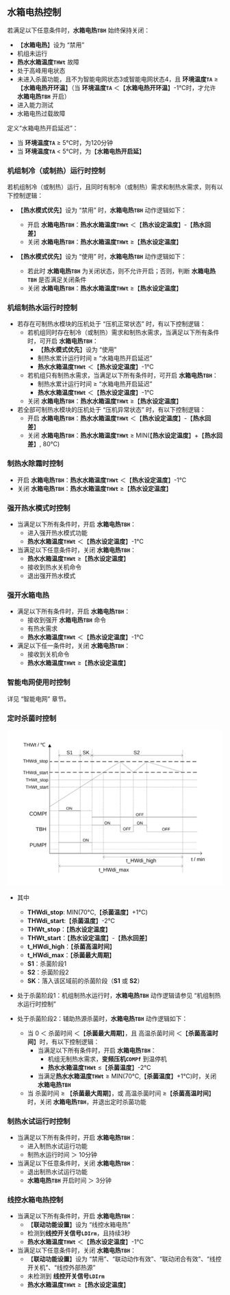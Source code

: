 <!-- 注意事项 -->
<!-- 起始分级标题：##（二级标题） -->

## 水箱电热控制

若满足以下任意条件时，**水箱电热`TBH`** 始终保持关闭：

- 【**水箱电热**】设为 “禁用”
- 机组未运行
- **热水水箱温度`THWt`** 故障
- 处于高峰用电状态
- 未进入杀菌功能，且不为智能电网状态3或智能电网状态4，且 **环境温度`TA`** ≥【**水箱电热开环温**】（当 **环境温度`TA`** ＜【**水箱电热开环温**】-1℃时，才允许 **水箱电热`TBH`** 开启）
- 进入能力测试
- 水箱电热过载故障

定义“水箱电热开启延迟”：

- 当 **环境温度`TA`** ≥ 5℃时，为120分钟
- 当 **环境温度`TA`** < 5℃时，为【**水箱电热开启延**】

### 机组制冷（或制热）运行时控制

若机组制冷（或制热）运行，且同时有制冷（或制热）需求和制热水需求，则有以下控制逻辑：

- 【**热水模式优先**】设为 “禁用” 时，**水箱电热`TBH`** 动作逻辑如下：
  - 开启 **水箱电热`TBH`**：**热水水箱温度`THWt`** ＜【**热水设定温度**】-【**热水回差**】
  - 关闭 **水箱电热`TBH`**：**热水水箱温度`THWt`** ≥【**热水设定温度**】

- 【**热水模式优先**】设为 “使用” 时，**水箱电热`TBH`** 动作逻辑如下：
  - 若此时 **水箱电热`TBH`** 为关闭状态，则不允许开启；否则，判断 **水箱电热`TBH`** 是否满足关闭条件
  - 关闭 **水箱电热`TBH`**：**热水水箱温度`THWt`** ≥【**热水设定温度**】

### 机组制热水运行时控制

- 若存在可制热水模块的压机处于 “压机正常状态” 时，有以下控制逻辑：
  - 若机组同时存在制冷（或制热）需求和制热水需求，当满足以下所有条件时，可开启 **水箱电热`TBH`**：
    - 【**热水模式优先**】设为 “使用”
    - 制热水累计运行时间 ≥ “水箱电热开启延迟”
    - **热水水箱温度`THWt`** ＜【**热水设定温度**】-1℃
  - 若机组只有制热水需求，当满足以下所有条件时，可开启 **水箱电热`TBH`**：
    - 制热水累计运行时间 ≥ “水箱电热开启延迟”
    - **热水水箱温度`THWt`** ＜【**热水设定温度**】-1℃
  - 关闭 **水箱电热`TBH`**：**热水水箱温度`THWt`** ≥【**热水设定温度**】
- 若全部可制热水模块的压机处于 “压机异常状态” 时，有以下控制逻辑：
  - 开启 **水箱电热`TBH`**：**热水水箱温度`THWt`** ＜【**热水设定温度**】-【**热水回差**】
  - 关闭 **水箱电热`TBH`**：**热水水箱温度`THWt`** ≥ MIN(【**热水设定温度**】+【**热水回差**】, 80℃)

### 制热水除霜时控制

- 开启 **水箱电热`TBH`**：**热水水箱温度`THWt`** ＜【**热水设定温度**】-1℃
- 关闭 **水箱电热`TBH`**：**热水水箱温度`THWt`** ≥【**热水设定温度**】

### 强开热水模式时控制

- 当满足以下所有条件时，开启 **水箱电热`TBH`**：
  - 进入强开热水模式功能
  - **热水水箱温度`THWt`** ＜【**热水设定温度**】-1℃
- 当满足以下任意条件时，关闭 **水箱电热`TBH`**：
  - **热水水箱温度`THWt`** ≥【**热水设定温度**】
  - 接收到热水关机命令
  - 退出强开热水模式

### 强开水箱电热

- 满足以下所有条件时，开启 **水箱电热`TBH`**：
  - 接收到强开 **水箱电热`TBH`** 命令
  - 有热水需求
  - **热水水箱温度`THWt`** ＜【**热水设定温度**】-1℃
- 满足以下任一条件时，关闭 **水箱电热`TBH`**：
  - 接收到关机命令
  - **热水水箱温度`THWt`** ≥【**热水设定温度**】

### 智能电网使用时控制

详见 “智能电网” 章节。

### 定时杀菌时控制

![水箱电热控制-定时杀菌时控制](.img/水箱电热控制-定时杀菌时控制.svg#large)

- 其中
  - **THWdi_stop**: MIN(70℃,【**杀菌温度**】+1℃)
  - **THWdi_start**:【**杀菌温度**】-2℃
  - **THWt_stop**：【**热水设定温度**】
  - **THWt_start**：【**热水设定温度**】-【**热水回差**】
  - **t_HWdi_high**：【**杀菌高温时间**】
  - **t_HWdi_max**：【**杀菌最大周期**】
  - **S1**：杀菌阶段1
  - **S2**：杀菌阶段2
  - **SK**：落入该区域前的杀菌阶段（**S1** 或 **S2**）

- 处于杀菌阶段1：机组制热水运行时，**水箱电热`TBH`** 动作逻辑请参见 “机组制热水运行时控制”
- 处于杀菌阶段2：辅助热源杀菌时，**水箱电热`TBH`** 动作逻辑如下：
  - 当 0 ＜ 杀菌时间 ＜【**杀菌最大周期**】，且 高温杀菌时间 ＜【**杀菌高温时间**】时，有以下控制逻辑：
    - 当满足以下所有条件时，开启 **水箱电热`TBH`**：
      - 机组无制热水需求，**变频压机`COMPf`** 到温停机
      - **热水水箱温度`THWt`** ≤【**杀菌温度**】-2℃
    - 当满足**热水水箱温度`THWt`** ≥ MIN(70℃,【**杀菌温度**】+1℃)时，关闭 **水箱电热`TBH`**
  - 当 杀菌时间 ≥ 【**杀菌最大周期**】，或 高温杀菌时间 ≥【**杀菌高温时间**】时，关闭 **水箱电热`TBH`**，并退出定时杀菌功能

### 制热水试运行时控制

- 当满足以下所有条件时，开启 **水箱电热`TBH`**：
  - 进入制热水试运行功能
  - 制热水运行时间 ＞ 10分钟
- 当满足以下任意条件时，关闭 **水箱电热`TBH`**：
  - 退出制热水试运行功能
  - **水箱电热`TBH`** 开启时间 ＞ 3分钟

### 线控水箱电热控制

- 当满足以下所有条件时，开启 **水箱电热`TBH`**：
  - 【**联动功能设置**】设为 “线控水箱电热”
  - 检测到**线控开关信号`LDIrm`**，且持续3秒
  - **热水水箱温度`THWt`** ＜【**热水设定温度**】-1℃
- 当满足以下任意条件时，关闭 **水箱电热`TBH`**：
  - 【**联动功能设置**】设为 “禁用”、“联动动作有效”、“联动闭合有效”、“线控开关机”、“线控外部热源”
  - 未检测到 **线控开关信号`LDIrm`**
  - **热水水箱温度`THWt`** ≥【**热水设定温度**】
